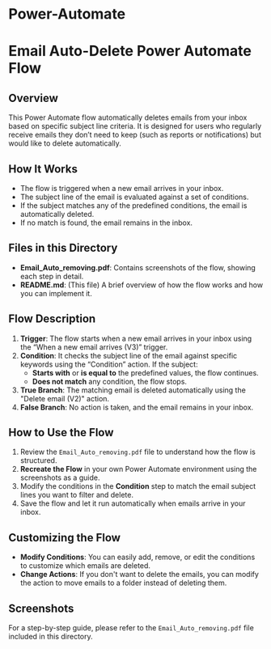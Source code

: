 # Power-Automate
# Email Auto-Delete Power Automate Flow

## Overview
This Power Automate flow automatically deletes emails from your inbox based on specific subject line criteria. It is designed for users who regularly receive emails they don’t need to keep (such as reports or notifications) but would like to delete automatically.

## How It Works
- The flow is triggered when a new email arrives in your inbox.
- The subject line of the email is evaluated against a set of conditions.
- If the subject matches any of the predefined conditions, the email is automatically deleted.
- If no match is found, the email remains in the inbox.

## Files in this Directory
- **Email_Auto_removing.pdf**: Contains screenshots of the flow, showing each step in detail.
- **README.md**: (This file) A brief overview of how the flow works and how you can implement it.

## Flow Description
1. **Trigger**: The flow starts when a new email arrives in your inbox using the “When a new email arrives (V3)” trigger.
2. **Condition**: It checks the subject line of the email against specific keywords using the “Condition” action. If the subject:
   - **Starts with** or **is equal to** the predefined values, the flow continues.
   - **Does not match** any condition, the flow stops.
3. **True Branch**: The matching email is deleted automatically using the "Delete email (V2)" action.
4. **False Branch**: No action is taken, and the email remains in your inbox.

## How to Use the Flow
1. Review the `Email_Auto_removing.pdf` file to understand how the flow is structured.
2. **Recreate the Flow** in your own Power Automate environment using the screenshots as a guide.
3. Modify the conditions in the **Condition** step to match the email subject lines you want to filter and delete.
4. Save the flow and let it run automatically when emails arrive in your inbox.

## Customizing the Flow
- **Modify Conditions**: You can easily add, remove, or edit the conditions to customize which emails are deleted.
- **Change Actions**: If you don't want to delete the emails, you can modify the action to move emails to a folder instead of deleting them.

## Screenshots
For a step-by-step guide, please refer to the `Email_Auto_removing.pdf` file included in this directory.
